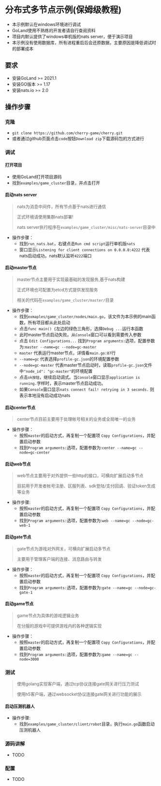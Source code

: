 # 分布式多节点示例(保姆级教程)

- 本示例默认在windows环境进行调试
- GoLand使用不熟练的开发者请自行查阅资料
- 项目内默认提供了windows单机版的nats server，便于演示项目
- 本示例没有使用数据库，所有进程重启后会还原数据，主要原因是降低调试时的部署成本

## 要求

- 安装GoLand >= 2021.1
- 安装GO版本 >= 1.17
- 安装nats.io >= 2.0

## 操作步骤

### 克隆

- `git clone https://github.com/cherry-game/cherry.git`
- 或者通过github页面点击`code`按钮`Download zip`下载源码包的方式进行

### 调试

#### 打开项目

- 使用GoLand打开项目源码
- 找到`examples/game_cluster`目录，并点击打开

#### 启动nats server

> nats为消息中间件，所有节点基于nats进行通信
>
> 正式环境请使用集群nats部署!
>
> nats server执行程序在`examples/game_cluster/misc/nats-server`目录中

- 操作步骤：
    - 找到`run_nats.bat`，右键点击`Run cmd script`运行单机版`nats`
    - 窗口显示`Listening for client connections on 0.0.0.0:4222` 代表nats启动成功，nats默认监听`4222`端口

#### 启动master节点

> master节点主要用于实现最基础的发现服务,基于nats构建
>
> 正式环境也可配置为etcd方式提供发现服务
>
> 相关的代码在`examples/game_cluster/master/`目录

- 操作步骤：
    - 找到`exmaples/game_cluster/nodes/main.go`，该文件为本示例的main函数，所有项目都从此处启动
    - 点击`func main() {`左边的绿色三角形，选择`Debug ...`运行本函数
    - 此时master节点启动失败。从`Console`窗口可以看到需要传入参数
    - 点击 `Edit Configurations...` 找到`Program arguments:`选项，配置参数为:`master --name=gc --node=gc-master`
    - `master` 代表运行master节点，详情看`main.go:87`行
    - `--name=gc` 代表选择`profile-gc.json`的环境配置参数
    - `--node=gc-master` 代表master节点启动时，读取`profile-gc.json`文件中`"node_id": "gc-master"`的环境配置
    - 点击`ok按钮`，继续启动调式。当`Console`窗口显示`application is running.`字样时，表示master节点启动成功。
    - 如果`Console`窗口显示`nats connect fail! retrying in 3 seconds.` 则表示本地没有启动成功nats

#### 启动center节点

> center节点目前主要用于处理帐号相关的业务或全局唯一的业务

- 操作步骤：
    - 按照`master`的启动方式，再复制一个配置项 `Copy Configurations`，并配置启动参数
    - 找到`Program arguments:`选项，配置参数为:`center --name=gc --node=gc-center`

#### 启动web节点

> web节点主要用于对外提供一些http的接口，可横向扩展启动多节点
>
> 目前用于开发者帐号注册、区服列表、sdk登陆/支付回调、验证token生成等业务

- 操作步骤:
    - 按照`master`的启动方式，再复制一个配置项 `Copy Configurations`，并配置启动参数
    - 找到`Program arguments:`选项，配置参数为:`web --name=gc --node=gc-web-1`

#### 启动gate节点

> gate节点为游戏对外网关，可横向扩展启动多节点
>
> 主要用于管理客户端的连接、消息路由与转发

- 操作步骤：
    - 按照`master`的启动方式，再复制一个配置项 `Copy Configurations`，并配置启动参数
    - 找到`Program arguments:`选项，配置参数为:`gate --name=gc --node=gc-gate-1`

#### 启动game节点

> game节点为具体的游戏逻辑业务
>
> 在分服的游戏中可提供游戏内的各种逻辑实现

- 操作步骤：
    - 按照`master`的启动方式，再复制一个配置项 `Copy Configurations`，并配置启动参数
    - 找到`Program arguments:`选项，配置参数为:`game --name=gc --node=3000`

### 测试

> 使用golang实现客户端，通过tcp协议连接gate网关进行压力测试
>
> 使用h5客户端，通过websocket协议连接gate网关进行功能的展示

#### 启动压测机器人

- 操作步骤:
    - 找到`examples/game_cluster/client/robot`目录，执行`main.go`函数启动压测机器人

### 源码讲解

- TODO

### 配置

- TODO
